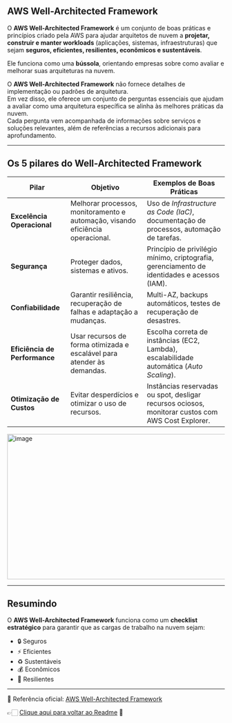 ## AWS Well-Architected Framework

O **AWS Well-Architected Framework** é um conjunto de boas práticas e princípios criado pela AWS para ajudar arquitetos de nuvem a **projetar, construir e manter workloads** (aplicações, sistemas, infraestruturas) que sejam **seguros, eficientes, resilientes, econômicos e sustentáveis**.  

Ele funciona como uma **bússola**, orientando empresas sobre como avaliar e melhorar suas arquiteturas na nuvem.  

O **AWS Well-Architected Framework** não fornece detalhes de implementação ou padrões de arquitetura.  
Em vez disso, ele oferece um conjunto de perguntas essenciais que ajudam a avaliar como uma arquitetura específica se alinha às melhores práticas da nuvem.  
Cada pergunta vem acompanhada de informações sobre serviços e soluções relevantes, além de referências a recursos adicionais para aprofundamento.  

---

## Os 5 pilares do Well-Architected Framework

| **Pilar**                    | **Objetivo**                                                                 | **Exemplos de Boas Práticas**                                                                 |
|-------------------------------|-------------------------------------------------------------------------------|------------------------------------------------------------------------------------------------|
| **Excelência Operacional**    | Melhorar processos, monitoramento e automação, visando eficiência operacional. | Uso de *Infrastructure as Code (IaC)*, documentação de processos, automação de tarefas.        |
| **Segurança**                 | Proteger dados, sistemas e ativos.                                            | Princípio de privilégio mínimo, criptografia, gerenciamento de identidades e acessos (IAM).    |
| **Confiabilidade**            | Garantir resiliência, recuperação de falhas e adaptação a mudanças.           | Multi-AZ, backups automáticos, testes de recuperação de desastres.                             |
| **Eficiência de Performance** | Usar recursos de forma otimizada e escalável para atender às demandas.         | Escolha correta de instâncias (EC2, Lambda), escalabilidade automática (*Auto Scaling*).       |
| **Otimização de Custos**      | Evitar desperdícios e otimizar o uso de recursos.                              | Instâncias reservadas ou spot, desligar recursos ociosos, monitorar custos com AWS Cost Explorer. |

<img width="680" height="337" alt="image" src="https://github.com/user-attachments/assets/509c69b1-3136-490c-abf6-2cb7f2f84646" />

---

## Resumindo
O **AWS Well-Architected Framework** funciona como um **checklist estratégico** para garantir que as cargas de trabalho na nuvem sejam:  
- 🔒 Seguros  
- ⚡ Eficientes  
- ♻️ Sustentáveis  
- 💰 Econômicos  
- 🔄 Resilientes  

---

🔗 Referência oficial: [AWS Well-Architected Framework](https://aws.amazon.com/architecture/well-architected)

👉🏻 [Clique aqui para voltar ao Readme](https://github.com/DrikaDev/Estudando-AWS-Cloud-Practitioner/blob/main/README.md) 📒
